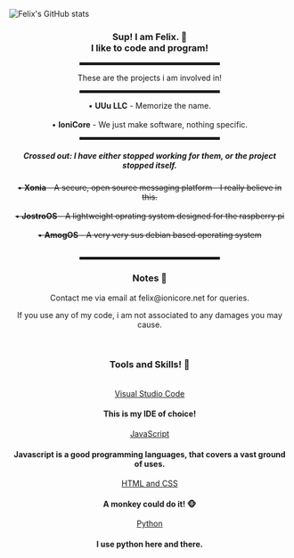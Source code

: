 ![Felix's GitHub stats](https://github-readme-stats.vercel.app/api?username=felixbennett&count_private=true)
<div align="center">
    <h3>Sup! I am Felix. 👋<br>I like to code and program!</h3>
    <hr width="50%" style="height:5px;">
    <p>These are the projects i am involved in!</p>
    <hr width="50%" style="height:5px;">
    <a>• <b>UUu LLC</b> - Memorize the name.<br></a>
    <br>
    <a>• <b>IoniCore</b> - We just make software, nothing specific.<br></a>
    <hr width="50%" style="height:5px;">
    <h5><strong>Crossed out:</strong> I have either stopped working for them, or the project stopped itself. </h5>
   <del> <a>• <b>Xonia</b> - A secure, open source messaging platform - I really believe in this. <br></a></del>
    <br>
    <del><a>• <b>JostroOS</b> - A lightweight oprating system designed for the raspberry pi<br></a></del>
    <br>
    <del> <a>• <b>AmogOS</b> - A very very sus debian based operating system<br></a></del>
    <br>
    <hr width="50%" style="height:5px;">
    <h3>Notes 📝</h3>
    <a> Contact me via email at felix@ionicore.net for queries. <br></a>
    <p> If you use any of my code, i am not associated to any damages you may cause.</p>
    <br>
    <h3> Tools and Skills! 🔨 </h3> 
      <br>
    <a href="https://code.visualstudio.com/">Visual Studio Code</a>
      <h4> This is my IDE of choice!</h4>
    <a href="https://www.javascript.com/">JavaScript</a>
      <h4> Javascript is a good programming languages, that covers a vast ground of uses. </h4>
    <a href="https://www.w3.org/standards/webdesign/htmlcss">HTML and CSS</a>
       <h4> A monkey could do it! 🐵</h4>
    <a href="https://www.python.org/">Python</a>
       <h4> I use python here and there.</h4>
    <br>
  </div>

